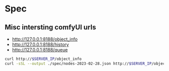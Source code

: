 # Spec

## Misc intersting comfyUI urls

- http://127.0.0.1:8188/object_info
- http://127.0.0.1:8188/history
- http://127.0.0.1:8188/queue


```sh
curl http://$SERVER_IP/object_info
curl -sSL --output ./spec/nodes-2023-02-28.json http://$SERVER_IP/object_info
```